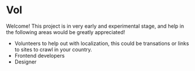 # Vol

Welcome! This project is in very early and experimental stage, and help in the following areas would be greatly appreciated!

  * Volunteers to help out with localization, this could be transations or links to sites to crawl in your country.
  * Frontend developers
  * Designer
